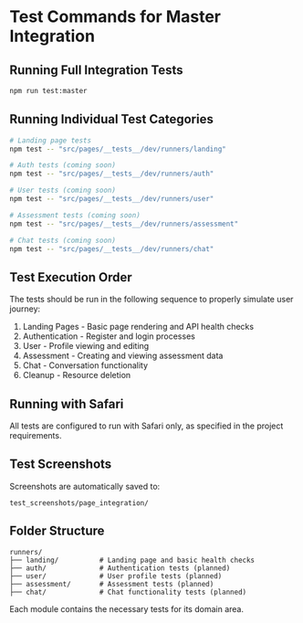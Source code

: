 # Test Commands for Master Integration

## Running Full Integration Tests

```bash
npm run test:master
```

## Running Individual Test Categories

```bash
# Landing page tests
npm test -- "src/pages/__tests__/dev/runners/landing"

# Auth tests (coming soon)
npm test -- "src/pages/__tests__/dev/runners/auth"

# User tests (coming soon)
npm test -- "src/pages/__tests__/dev/runners/user"

# Assessment tests (coming soon)
npm test -- "src/pages/__tests__/dev/runners/assessment"

# Chat tests (coming soon)
npm test -- "src/pages/__tests__/dev/runners/chat"
```

## Test Execution Order

The tests should be run in the following sequence to properly simulate user journey:

1. Landing Pages - Basic page rendering and API health checks
2. Authentication - Register and login processes
3. User - Profile viewing and editing
4. Assessment - Creating and viewing assessment data
5. Chat - Conversation functionality
6. Cleanup - Resource deletion

## Running with Safari

All tests are configured to run with Safari only, as specified in the project requirements.

## Test Screenshots

Screenshots are automatically saved to:

```
test_screenshots/page_integration/
```

## Folder Structure

```
runners/
├── landing/          # Landing page and basic health checks
├── auth/             # Authentication tests (planned)
├── user/             # User profile tests (planned)
├── assessment/       # Assessment tests (planned)
├── chat/             # Chat functionality tests (planned)
```

Each module contains the necessary tests for its domain area.
